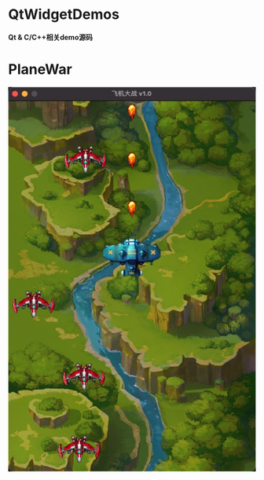 # QtWidgetDemos
**Qt & C/C++相关demo源码**

# PlaneWar 
![飞机大战](https://github.com/waitwalker/Resources/blob/master/Qt/qt_plane_war.png?raw=true)

